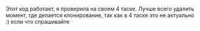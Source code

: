 Этот код работает, я проверила на своем 4 таске.
Лучше всего удалить момент, где делается клонирование, так как в 4 таске это не актуально :) если что спрашивайте 
